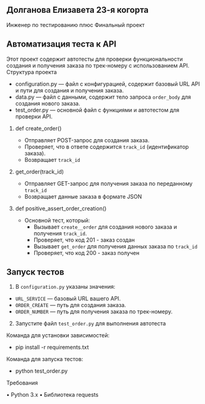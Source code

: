 ﻿## Долганова Елизавета 23-я когорта 
Инженер по тестированию плюс 
Финальный проект

## Автоматизация теста к API
Этот проект содержит автотесты для проверки функциональности создания и получения заказа по трек-номеру с использованием API.
Структура проекта
- configuration.py — файл с конфигурацией, содержит базовый URL API и пути для создания и получения заказа.
- data.py — файл с данными, содержит тело запроса `order_body` для создания нового заказа.
- test_order.py — основной файл с функциями и автотестом для проверки API.

1. def create_order()
   - Отправляет POST-запрос для создания заказа.
   - Проверяет, что в ответе содержится `track_id` (идентификатор заказа).
   - Возвращает `track_id` 

2. get_order(track_id)
   - Отправляет GET-запрос для получения заказа по переданному `track_id`
   - Возвращает данные заказа в формате JSON

3. def positive_assert_order_creation()
   - Основной тест, который:
     - Вызывает `create__order` для создания нового заказа и получения `track_id`.
     - Проверяет, что код 201 - заказ создан
     - Вызывает `get_order` для получения данных заказа по `track_id`
     - Проверяет, что код 200 - заказ получен

## Запуск тестов

1.  В `configuration.py` указаны значения:
   - `URL_SERVICE` — базовый URL вашего API.
   - `ORDER_CREATE` — путь для создания заказа.
   - `ORDER_NUMBER` — путь для получения заказа по трек-номеру.

2. Запустите файл `test_order.py` для выполнения автотеста
   
Команда для установки зависимостей:

 - pip install -r requirements.txt

Команда для запуска тестов:

 - python test_order.py

Требования

•	Python 3.x
•	Библиотека requests

